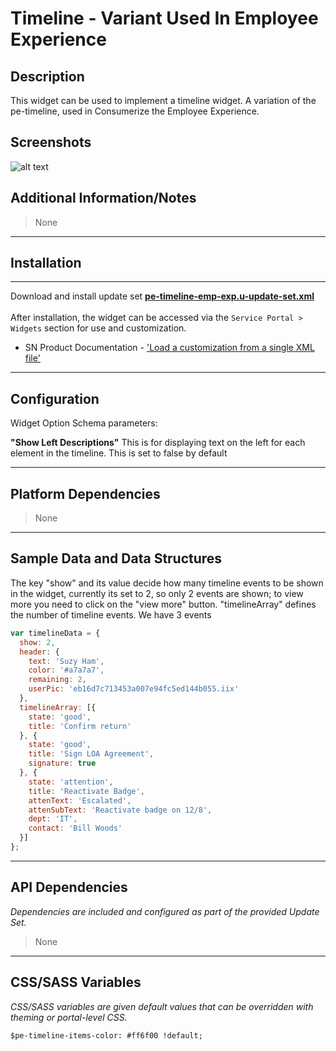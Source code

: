 # Timeline - Variant Used In Employee Experience

## Description

This widget can be used to implement a timeline widget. A variation of the pe-timeline, used in Consumerize the Employee Experience.

## Screenshots
![alt text](../../images/pe-timeline-emp-exp.png "Timeline Widget")

## Additional Information/Notes
> None
---
## Installation
---
Download and install update set **[pe-timeline-emp-exp.u-update-set.xml](https://github.com/platform-experience/serviceportal-widget-library/blob/master/timeline/pe-timeline-emp-exp/pe-timeline-emp-exp.u-update-set.xml)** <br/><br/>
After installation, the widget can be accessed via the `Service Portal > Widgets` section for use and customization.<br/>
* SN Product Documentation - ['Load a customization from a single XML file'](https://docs.servicenow.com/bundle/istanbul-application-development/page/build/system-update-sets/task/t_LoadCustomizationsFromAnXMLFile.html)

---
## Configuration
Widget Option Schema parameters:

**"Show Left Descriptions"** This is for displaying text on the left for each element in the timeline. This is set to false by default

---
## Platform Dependencies
> None
---
## Sample Data and Data Structures
The key "show" and its value decide how many timeline events to be shown in the widget, currently its set to 2, so only 2 events are shown; to view more you need to click on the "view more" button. "timelineArray" defines the number of timeline events. We have 3 events

```javascript
var timelineData = {
  show: 2,
  header: {
    text: 'Suzy Ham',
    color: '#a7a7a7',
    remaining: 2,
    userPic: 'eb16d7c713453a007e94fc5ed144b055.iix'
  },
  timelineArray: [{
    state: 'good',
    title: 'Confirm return'
  }, {
    state: 'good',
    title: 'Sign LOA Agreement',
    signature: true
  }, {
    state: 'attention',
    title: 'Reactivate Badge',
    attenText: 'Escalated',
    attenSubText: 'Reactivate badge on 12/8',
    dept: 'IT',
    contact: 'Bill Woods'
  }]
};
```
---
## API Dependencies
<i>Dependencies are included and configured as part of the provided Update Set.</i>
> None
---
## CSS/SASS Variables
_CSS/SASS variables are given default values that can be overridden with theming or portal-level CSS._

`$pe-timeline-items-color: #ff6f00 !default;`